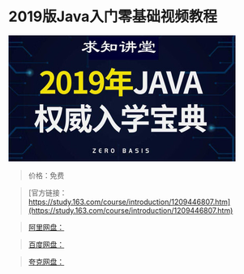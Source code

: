 # 2019版Java入门零基础视频教程

![img](../../../assets/study163/free/65b1e1ac8ccf4544bb7b4bc519d8b30d.jpg)

> 价格：免费

> [官方链接：https://study.163.com/course/introduction/1209446807.htm](https://study.163.com/course/introduction/1209446807.htm)

> [阿里网盘：]()

> [百度网盘：]()

> [夸克网盘：]()
